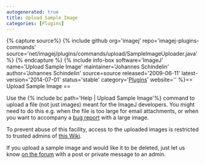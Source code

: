 ```yaml
---
autogenerated: true
title: Upload Sample Image
categories: [Plugins]
---
```



{% capture source%}
{% include github org='imagej' repo='imagej-plugins-commands' source='net/imagej/plugins/commands/upload/SampleImageUploader.java' %}
{% endcapture %}
{% include info-box software='ImageJ' name='Upload Sample Image' maintainer='Johannes Schindelin' author='Johannes Schindelin' source=source released='2009-06-11' latest-version='2014-07-01' status='stable' category='[Plugins](/plugin-index)' website='' %}== Upload Sample Image ==

Use the {% include bc path='Help | Upload Sample Image'%} command to upload a file (not just images) meant for the ImageJ developers. You might need to do this e.g. when the file is too large for email attachments, or when you want to accompany a [bug report](/discuss/bugs) with a large image.

To prevent abuse of this facility, access to the uploaded images is restricted to trusted admins of [this Wiki](Special_Incoming).

If you upload a sample image and would like it to be deleted, just let us know [on the forum](http://forum.imagej.net/) with a post or private message to an admin.


